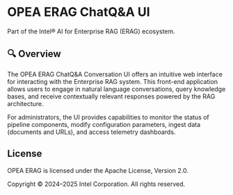 # OPEA ERAG ChatQ&A UI

Part of the Intel® AI for Enterprise RAG (ERAG) ecosystem.

## 🔍 Overview

The OPEA ERAG ChatQ&A Conversation UI offers an intuitive web interface for interacting with the Enterprise RAG system. This front-end application allows users to engage in natural language conversations, query knowledge bases, and receive contextually relevant responses powered by the RAG architecture.

For administrators, the UI provides capabilities to monitor the status of pipeline components, modify configuration parameters, ingest data (documents and URLs), and access telemetry dashboards.

## License

OPEA ERAG is licensed under the Apache License, Version 2.0.

Copyright © 2024–2025 Intel Corporation. All rights reserved.